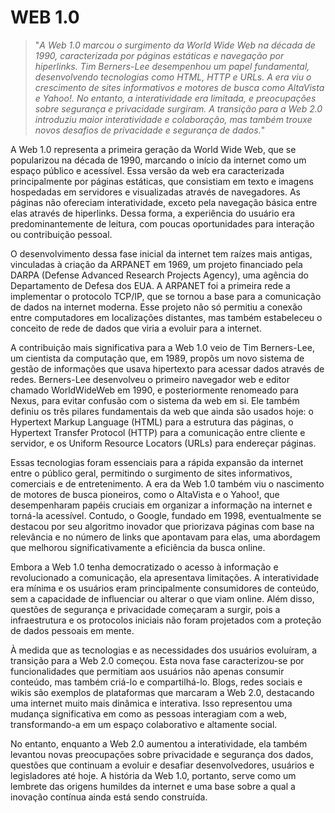 # WEB 1.0

>"*A Web 1.0 marcou o surgimento da World Wide Web na década de 1990, caracterizada por páginas estáticas e navegação por hiperlinks. Tim Berners-Lee desempenhou um papel fundamental, desenvolvendo tecnologias como HTML, HTTP e URLs. A era viu o crescimento de sites informativos e motores de busca como AltaVista e Yahoo!. No entanto, a interatividade era limitada, e preocupações sobre segurança e privacidade surgiram. A transição para a Web 2.0 introduziu maior interatividade e colaboração, mas também trouxe novos desafios de privacidade e segurança de dados.*"

A Web 1.0 representa a primeira geração da World Wide Web, que se popularizou na década de 1990, marcando o início da internet como um espaço público e acessível. Essa versão da web era caracterizada principalmente por páginas estáticas, que consistiam em texto e imagens hospedadas em servidores e visualizadas através de navegadores. As páginas não ofereciam interatividade, exceto pela navegação básica entre elas através de hiperlinks. Dessa forma, a experiência do usuário era predominantemente de leitura, com poucas oportunidades para interação ou contribuição pessoal.

O desenvolvimento dessa fase inicial da internet tem raízes mais antigas, vinculadas à criação da ARPANET em 1969, um projeto financiado pela DARPA (Defense Advanced Research Projects Agency), uma agência do Departamento de Defesa dos EUA. A ARPANET foi a primeira rede a implementar o protocolo TCP/IP, que se tornou a base para a comunicação de dados na internet moderna. Esse projeto não só permitiu a conexão entre computadores em localizações distantes, mas também estabeleceu o conceito de rede de dados que viria a evoluir para a internet.

A contribuição mais significativa para a Web 1.0 veio de Tim Berners-Lee, um cientista da computação que, em 1989, propôs um novo sistema de gestão de informações que usava hipertexto para acessar dados através de redes. Berners-Lee desenvolveu o primeiro navegador web e editor chamado WorldWideWeb em 1990, e posteriormente renomeado para Nexus, para evitar confusão com o sistema da web em si. Ele também definiu os três pilares fundamentais da web que ainda são usados hoje: o Hypertext Markup Language (HTML) para a estrutura das páginas, o Hypertext Transfer Protocol (HTTP) para a comunicação entre cliente e servidor, e os Uniform Resource Locators (URLs) para endereçar páginas.

Essas tecnologias foram essenciais para a rápida expansão da internet entre o público geral, permitindo o surgimento de sites informativos, comerciais e de entretenimento. A era da Web 1.0 também viu o nascimento de motores de busca pioneiros, como o AltaVista e o Yahoo!, que desempenharam papéis cruciais em organizar a informação na internet e torná-la acessível. Contudo, o Google, fundado em 1998, eventualmente se destacou por seu algoritmo inovador que priorizava páginas com base na relevância e no número de links que apontavam para elas, uma abordagem que melhorou significativamente a eficiência da busca online.

Embora a Web 1.0 tenha democratizado o acesso à informação e revolucionado a comunicação, ela apresentava limitações. A interatividade era mínima e os usuários eram principalmente consumidores de conteúdo, sem a capacidade de influenciar ou alterar o que viam online. Além disso, questões de segurança e privacidade começaram a surgir, pois a infraestrutura e os protocolos iniciais não foram projetados com a proteção de dados pessoais em mente.

À medida que as tecnologias e as necessidades dos usuários evoluíram, a transição para a Web 2.0 começou. Esta nova fase caracterizou-se por funcionalidades que permitiam aos usuários não apenas consumir conteúdo, mas também criá-lo e compartilhá-lo. Blogs, redes sociais e wikis são exemplos de plataformas que marcaram a Web 2.0, destacando uma internet muito mais dinâmica e interativa. Isso representou uma mudança significativa em como as pessoas interagiam com a web, transformando-a em um espaço colaborativo e altamente social.

No entanto, enquanto a Web 2.0 aumentou a interatividade, ela também levantou novas preocupações sobre privacidade e segurança dos dados, questões que continuam a evoluir e desafiar desenvolvedores, usuários e legisladores até hoje. A história da Web 1.0, portanto, serve como um lembrete das origens humildes da internet e uma base sobre a qual a inovação contínua ainda está sendo construída.